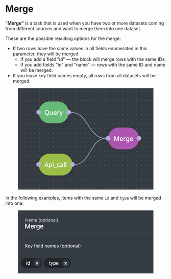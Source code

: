 # Merge

"**Merge"** is a task that is used when you have two or more datasets coming from different sources and want to merge them into one dataset.

These are the possible resulting options for the merge:

* If two rows have the same values in all fields enumerated in this parameter, they will be merged.
  * If you add a field "id" — the block will merge rows with the same IDs,&#x20;
  * If you add fields "id" and "name" — rows with the same ID and name will be merged.
* If you leave key field names empty, all rows from all datasets will be merged.&#x20;

<figure><img src="../../.gitbook/assets/Screenshot 2024-04-29 at 20.34.23.png" alt=""><figcaption></figcaption></figure>

In the following examples, items with the same `id` and `type` will be merged into one:

<figure><img src="../../.gitbook/assets/Screenshot 2024-04-29 at 20.34.00.png" alt=""><figcaption></figcaption></figure>
